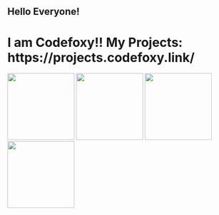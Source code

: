 </head><body><h2 id="hello-everyone-">Hello Everyone!</h2>
<h1 id="i-am-codefoxy-">I am Codefoxy!! My Projects: https://projects.codefoxy.link/</h1>
<p></p><div>
    <img height="150em" src="https://github-readme-stats.vercel.app/api?username=CodeFoxy-Github&amp;count_private=true&amp;show_icons=true&amp;theme=vue-dark&amp;include_all_commits=true&amp;hide=stars">
    <img height="150em" src="https://github-readme-stats.vercel.app/api/top-langs/?username=CodeFoxy-Github&amp;layout=compact&amp;theme=vue-dark&amp;cache_seconds=21600">
    <img height="150em" src="https://github-readme-streak-stats.herokuapp.com/?user=CodeFoxy-Github&amp;layout=compact&amp;theme=vue-dark">
    <img height="150em" src="https://scratch.mit.edu/projects/828837491/editor/">
</div><br><p></p>
</body></html>
